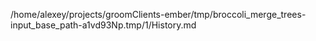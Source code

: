 /home/alexey/projects/groomClients-ember/tmp/broccoli_merge_trees-input_base_path-a1vd93Np.tmp/1/History.md